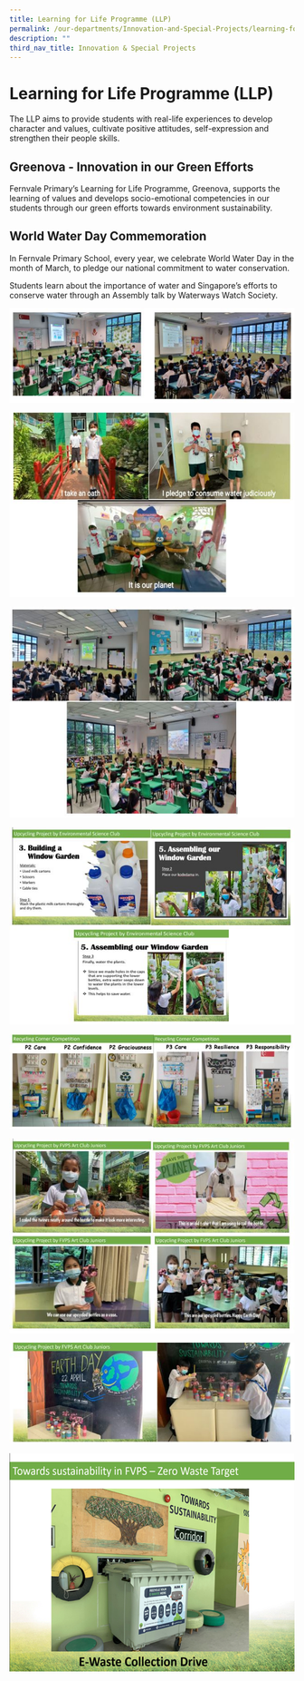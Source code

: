 ```yaml
---
title: Learning for Life Programme (LLP)
permalink: /our-departments/Innovation-and-Special-Projects/learning-for-life-programme-llp/
description: ""
third_nav_title: Innovation & Special Projects
---
```

# Learning for Life Programme (LLP)

The LLP aims to provide students with real-life experiences to develop character and values, cultivate positive attitudes, self-expression and strengthen their people skills.   

## Greenova - Innovation in our Green Efforts

Fernvale Primary’s Learning for Life Programme, Greenova, supports the learning of values and develops socio-emotional competencies in our students through our green efforts towards environment sustainability.

## World Water Day Commemoration

In Fernvale Primary School, every year, we celebrate World Water Day in the month of March, to pledge our national commitment to water conservation.

Students learn about the importance of water and Singapore’s efforts to conserve water through an Assembly talk by Waterways Watch Society.


![](/images/Our%20departments/LLP/LLP%20PIC%204.png)


![](/images/Our%20departments/LLP/LLP%20%20PIC%205.png)

![](/images/Our%20departments/LLP/LLP%20PIC%206.png)

![](/images/Our%20departments/LLP/LLP%20PIC%207.png)

![](/images/Our%20departments/LLP/LLP%20PIC%208.png)

![](/images/Our%20departments/LLP/LLP%20PIC%209.png)

![](/images/Our%20departments/LLP/LLP%20PIC%2010.png)

![](/images/Our%20departments/LLP/LLP%20PIC%2011.png)